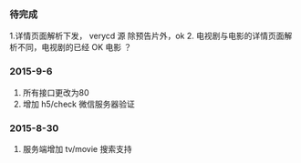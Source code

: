 
### 待完成
1.详情页面解析下发， verycd 源   除预告片外，ok
2. 电视剧与电影的详情页面解析不同，电视剧的已经 OK  电影 ？

### 2015-9-6
1. 所有接口更改为80
2. 增加 h5/check 微信服务器验证

### 2015-8-30
1. 服务端增加 tv/movie 搜索支持